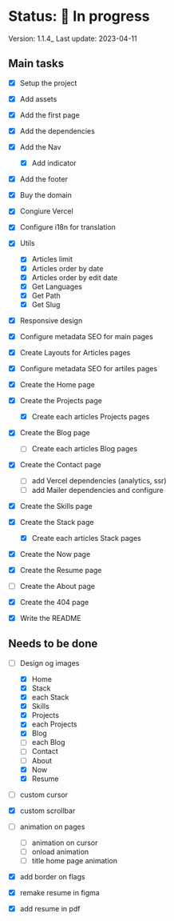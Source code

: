 # Status: 🔵 In progress

Version: 1.1.4\_
Last update: 2023-04-11

## Main tasks

- [x] Setup the project

- [x] Add assets

- [x] Add the first page

- [x] Add the dependencies

- [x] Add the Nav

  - [x] Add indicator

- [x] Add the footer

- [x] Buy the domain

- [x] Congiure Vercel

- [x] Configure i18n for translation

- [x] Utils

  - [x] Articles limit
  - [x] Articles order by date
  - [x] Articles order by edit date
  - [x] Get Languages
  - [x] Get Path
  - [x] Get Slug

- [x] Responsive design

- [x] Configure metadata SEO for main pages

- [x] Create Layouts for Articles pages

- [x] Configure metadata SEO for artiles pages

- [x] Create the Home page

- [x] Create the Projects page

  - [x] Create each articles Projects pages

- [x] Create the Blog page

  - [ ] Create each articles Blog pages

- [x] Create the Contact page

  - [ ] add Vercel dependencies (analytics, ssr)
  - [ ] add Mailer dependencies and configure

- [x] Create the Skills page

- [x] Create the Stack page

  - [x] Create each articles Stack pages

- [x] Create the Now page

- [x] Create the Resume page

- [ ] Create the About page

- [x] Create the 404 page

- [x] Write the README

## Needs to be done

- [ ] Design og images

  - [x] Home
  - [x] Stack
  - [x] each Stack
  - [x] Skills
  - [x] Projects
  - [x] each Projects
  - [x] Blog
  - [ ] each Blog
  - [ ] Contact
  - [ ] About
  - [x] Now
  - [x] Resume

- [ ] custom cursor

- [x] custom scrollbar

- [ ] animation on pages

  - [ ] animation on cursor
  - [ ] onload animation
  - [ ] title home page animation

- [x] add border on flags

- [x] remake resume in figma

- [x] add resume in pdf
